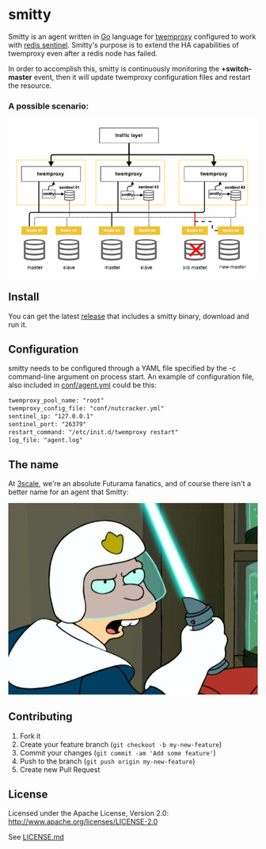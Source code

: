 smitty
======

Smitty is an agent written in [Go](http://golang.org/) language for [twemproxy](https://github.com/twitter/twemproxy) configured to work with [redis
sentinel](http://redis.io/topics/sentinel). Smitty's purpose is to extend the HA capabilities of twemproxy even after a redis node has failed.

In order to accomplish this, smitty is continuously monitoring the **+switch-master** event, then it will update twemproxy configuration files and restart the resource.

### A possible scenario:

![Image](stack.png)

## Install

You can get the latest [release](https://github.com/areina/smitty/releases) that includes a smitty binary,
download and run it. 

## Configuration

smitty needs to be configured through a YAML file specified by the -c
command-line argument on process start. An example of configuration
file, also included in [conf/agent.yml](conf/agent.yml) could be this:

    twemproxy_pool_name: "root"
    twemproxy_config_file: "conf/nutcracker.yml"
    sentinel_ip: "127.0.0.1"
    sentinel_port: "26379"
    restart_command: "/etc/init.d/twemproxy restart"
    log_file: "agent.log"

## The name

At [3scale](http://3scale.net), we're an absolute Futurama fanatics, and of course there isn't a better name for an agent that Smitty:

![Image](smitty.jpg)

## Contributing

1. Fork it
2. Create your feature branch (`git checkout -b my-new-feature`)
3. Commit your changes (`git commit -am 'Add some feature'`)
4. Push to the branch (`git push origin my-new-feature`)
5. Create new Pull Request

## License

Licensed under the Apache License, Version 2.0: http://www.apache.org/licenses/LICENSE-2.0

See [LICENSE.md](LICENSE)
